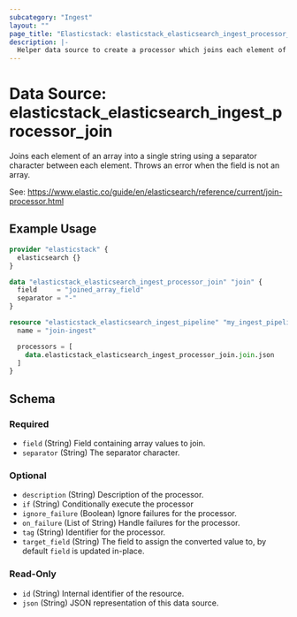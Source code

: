 ```yaml
---
subcategory: "Ingest"
layout: ""
page_title: "Elasticstack: elasticstack_elasticsearch_ingest_processor_join Data Source"
description: |-
  Helper data source to create a processor which joins each element of an array into a single string using a separator character between each element.
---
```


# Data Source: elasticstack_elasticsearch_ingest_processor_join

Joins each element of an array into a single string using a separator character between each element. Throws an error when the field is not an array.

See: https://www.elastic.co/guide/en/elasticsearch/reference/current/join-processor.html


## Example Usage

```terraform
provider "elasticstack" {
  elasticsearch {}
}

data "elasticstack_elasticsearch_ingest_processor_join" "join" {
  field     = "joined_array_field"
  separator = "-"
}

resource "elasticstack_elasticsearch_ingest_pipeline" "my_ingest_pipeline" {
  name = "join-ingest"

  processors = [
    data.elasticstack_elasticsearch_ingest_processor_join.join.json
  ]
}
```

<!-- schema generated by tfplugindocs -->
## Schema

### Required

- `field` (String) Field containing array values to join.
- `separator` (String) The separator character.

### Optional

- `description` (String) Description of the processor.
- `if` (String) Conditionally execute the processor
- `ignore_failure` (Boolean) Ignore failures for the processor.
- `on_failure` (List of String) Handle failures for the processor.
- `tag` (String) Identifier for the processor.
- `target_field` (String) The field to assign the converted value to, by default `field` is updated in-place.

### Read-Only

- `id` (String) Internal identifier of the resource.
- `json` (String) JSON representation of this data source.
